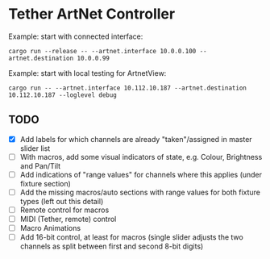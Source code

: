 # Tether ArtNet Controller

Example: start with connected interface:
```
cargo run --release -- --artnet.interface 10.0.0.100 --artnet.destination 10.0.0.99
```

Example: start with local testing for ArtnetView:
```
cargo run -- --artnet.interface 10.112.10.187 --artnet.destination 10.112.10.187 --loglevel debug
```

## TODO
- [x] Add labels for which channels are already "taken"/assigned in master slider list
- [ ] With macros, add some visual indicators of state, e.g. Colour, Brightness and Pan/Tilt 
- [ ] Add indications of "range values" for channels where this applies (under fixture section)
- [ ] Add the missing macros/auto sections with range values for both fixture types (left out this detail)
- [ ] Remote control for macros
- [ ] MIDI (Tether, remote) control
- [ ] Macro Animations
- [ ] Add 16-bit control, at least for macros (single slider adjusts the two channels as split between first and second 8-bit digits)
